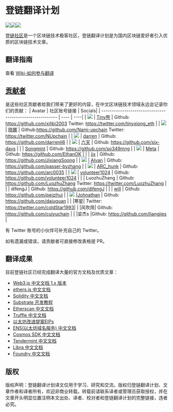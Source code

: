 # 登链翻译计划

[![](https://img.learnblockchain.cn/pics/20230203152047.png)](https://img.learnblockchain.cn/pics/20230208153852.png)[![](https://img.learnblockchain.cn/pics/20230203152058.png)](https://twitter.com/NUpchain)[![](https://img.learnblockchain.cn/pics/20230203152217.png)](https://discord.gg/hRZrM92hfw)



[登链社区](https://learnblockchain.cn/)是一个区块链技术极客社区，登链翻译计划是为国内区块链爱好者引入优质的区块链技术文章。

## 翻译指南

查看 [Wiki-如何参与翻译](https://github.com/lbc-team/Pioneer/wiki)



## [贡献者](https://github.com/lbc-team/Pioneer/graphs/contributors)

是这些社区贡献者给我们带来了更好的内容，在中文区块链技术领域永远会记录你们的贡献：
| Avatar | 社区账号链接 | Socials|
| -------------------------------------------------------- | ---- | ----|
| ![](https://learnblockchain.cn/image/avatar/15_big.jpg?6GP7sDGM) | [Tiny熊](https://learnblockchain.cn/people/15) | Github: https://github.com/xilibi2003 Twitter: https://twitter.com/tinyxiong_eth |
| ![](https://learnblockchain.cn/image/avatar/22_big.jpg?HINQLF7n) | [晓娜](https://learnblockchain.cn/people/22) | Github:https://github.com/Nami-upchain  Twitter: https://twitter.com/NUpchain |
| ![](https://learnblockchain.cn/image/avatar/4859_big.jpg?cSxcZbPm) | [darren](https://learnblockchain.cn/people/4859) | Github: https://github.com/darrenli6 |
| ![](https://learnblockchain.cn/image/avatar/436_big.jpg?Tmxac7uZ) | [六天](https://learnblockchain.cn/article/1890) | Github: https://github.com/six-days |
|                                                          | [Songmint](https://learnblockchain.cn/people/13263) | Github: https://github.com/so349mng |
| ![](https://learnblockchain.cn/image/avatar/5578_big.jpg?DguOkQu9) | [Meta](https://learnblockchain.cn/people/5578) | Github: https://github.com/EthanOK |
|                                                          | [jix](https://learnblockchain.cn/people/12540) | Github: https://github.com/JixiangSoong |
| ![](https://learnblockchain.cn/image/avatar/9803_big.jpg?tkkvCAWz) | [Alvan](https://learnblockchain.cn/people/9803) | Github: https://github.com/passer-byzhang |
| ![](https://learnblockchain.cn/image/avatar/3904_big.jpg?K0GWYUN3) | [ARC_hunk](https://learnblockchain.cn/people/3904) | Github: https://github.com/arc0035 |
| ![](https://learnblockchain.cn/image/avatar/1464_big.jpg?gHOJCoRN) | [volunteer1024](https://learnblockchain.cn/people/1464) | Github: https://github.com/volunteer1024 |
|                                                          | LuozhuZhang | Github:  https://github.com/LuozhuZhang Twitter: https://twitter.com/LuozhuZhang |
|                                                          | difengJ | Github: https://github.com/difengJ |
| | [will](https://learnblockchain.cn/people/617) | Github: https://github.com/peizihui |
| ![](https://learnblockchain.cn/image/avatar/720_big.jpg?sIcrUsWl) |[Johnathan](https://learnblockchain.cn/people/720) | Github: https://github.com/dajuguan |
|  |寒星| Twitter: https://twitter.com/coldStar1993|
|  |风吹雨| Github: https://github.com/cuiyuchain |
| |梁杰s |Github:  https://github.com/liangjies |


有 Twitter 账号的小伙伴可补充自己的 Twitter。

如有遗漏或错误，请贡献者可直接修改表格提 PR。 




## 翻译成果

目前登链社区已经完成翻译大量的官方文档及优质文章：

 * [Web3.js 中文文档 1.x 版本](https://learnblockchain.cn/docs/web3.js/)
 * [ethers.js 中文文档](https://learnblockchain.cn/docs/ethers.js/)
 * [Solidity 中文文档](https://learnblockchain.cn/docs/solidity/)
 * [Substrate 开发教程](https://learnblockchain.cn/docs/substrate/tutorials/)
 * [Etherscan 中文文档](https://learnblockchain.cn/docs/etherscan/)
 * [Truffle 中文文档](https://learnblockchain.cn/docs/truffle/)
 * [以太坊改进提案EIPs](https://learnblockchain.cn/docs/eips/)
 * [ENS(以太坊域名服务) 中文文档](https://learnblockchain.cn/docs/ens/)
 * [Cosmos SDK 中文文档](https://learnblockchain.cn/docs/cosmos/)
 * [Tendermint 中文文档](https://learnblockchain.cn/docs/tendermint/)
 * [Libra 中文文档](https://learnblockchain.cn/docs/libra/docs/welcome-to-libra/)
 * [Foundry 中文文档](https://learnblockchain.cn/docs/foundry/i18n/zh/)


## 版权
版权声明：登链翻译计划译文仅用于学习、研究和交流。版权归登链翻译计划、文章作者和译者所有，欢迎非商业转载。转载前请联系译者或管理员获取授权，并在文章开头明显位置注明本文出处、译者、校对者和登链翻译计划的完整链接，违者必究。





